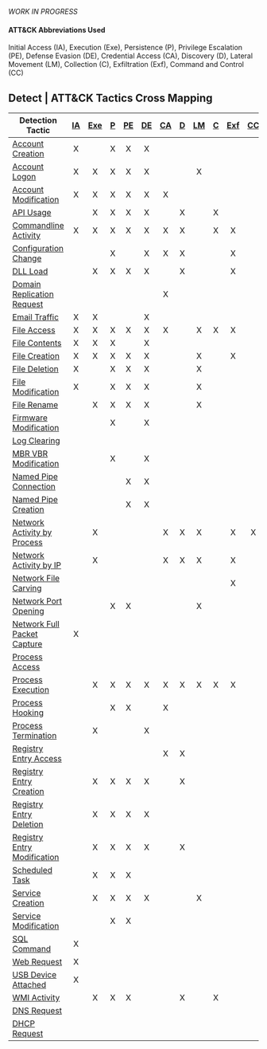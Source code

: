 _WORK IN PROGRESS_

#### ATT&CK Abbreviations Used
Initial Access (IA), Execution (Exe), Persistence (P), Privilege Escalation (PE), Defense Evasion (DE), 
Credential Access (CA), Discovery (D), Lateral Movement (LM), Collection (C), Exfiltration (Exf), Command and Control (CC)


## Detect | ATT&CK Tactics Cross Mapping

| Detection Tactic                                                       | [IA](https://attack.mitre.org/tactics/TA0001/ "Initial Access") | [Exe](https://attack.mitre.org/tactics/TA0002 "Execution") | [P](https://attack.mitre.org/tactics/TA0003/ "Persistence") | [PE](https://attack.mitre.org/tactics/TA0004 "Privielge Escalation") | [DE](https://attack.mitre.org/tactics/TA0005 "Defense Evasion") | [CA](https://attack.mitre.org/tactics/TA0006 "Credential Access") | [D](https://attack.mitre.org/tactics/TA0007 "Discovery") | [LM](https://attack.mitre.org/tactics/TA0008 "Lateral Movement") | [C](https://attack.mitre.org/tactics/TA0009 "Collection") | [Exf](https://attack.mitre.org/tactics/TA0010 "Exfiltration") | [CC](https://attack.mitre.org/tactics/TA0011 "Command and Control") |
| ---------------------------------------------------------------------- | :--------------------------------------------: | :--------------------------------------------: | :-------------------------------------------: | :-------------------------------------------: | :-------------------------------------------: | :-------------------------------------------: | :------------------------------------------: | :-------------------------------------------: | :------------------------------------------: | :--------------------------------------------: | :-------------------------------------------: |
| [Account Creation](/Tactics/Account-Creation.md)                       |                       X                        |                                                |                       X                       |                       X                       |                       X                       |                                               |                                              |                                               |                                              |                                                |
| [Account Logon](/Tactics/Account-Logon.md)                             |                       X                        |                       X                        |                       X                       |                       X                       |                       X                       |                                               |                                              |                       X                       |                                              |                                                |
| [Account Modification](/Tactics/Account-Modification.md)               |                       X                        |                       X                        |                       X                       |                       X                       |                       X                       |                       X                       |                                              |                                               |                                              |                                                |
| [API Usage](/Tactics/API-Usage.md)                                     |                                                |                       X                        |                       X                       |                       X                       |                       X                       |                                               |                      X                       |                                               |                      X                       |                                                |
| [Commandline Activity](/Tactics/Commandline-Activity.md)               |                       X                        |                       X                        |                       X                       |                       X                       |                       X                       |                       X                       |                      X                       |                                               |                      X                       |                       X                        |
| [Configuration Change](/Tactics/Configuration-Change.md)               |                                                |                                                |                       X                       |                                               |                       X                       |                       X                       |                      X                       |                                               |                                              |                       X                        |
| [DLL Load](/Tactics/DLL-Load.md)                                       |                                                |                       X                        |                       X                       |                       X                       |                       X                       |                                               |                      X                       |                                               |                                              |                       X                        |
| [Domain Replication Request](/Tactics/Domain-Replication-Request.md)   |                                                |                                                |                                               |                                               |                                               |                       X                       |                                              |                                               |                                              |                                                |
| [Email Traffic](/Tactics/Email-Traffic.md)                             |                       X                        |                       X                        |                                               |                                               |                       X                       |                                               |                                              |                                               |                                              |                                                |
| [File Access](/Tactics/File-Access.md)                                 |                       X                        |                       X                        |                       X                       |                       X                       |                       X                       |                       X                       |                                              |                       X                       |                      X                       |                       X                        |
| [File Contents](/Tactics/File-Contents.md)                             |                       X                        |                       X                        |                       X                       |                                               |                       X                       |                                               |                                              |                                               |                                              |                                                |
| [File Creation](/Tactics/File-Creation.md)                             |                       X                        |                       X                        |                       X                       |                       X                       |                       X                       |                                               |                                              |                       X                       |                                              |                       X                        |
| [File Deletion](/Tactics/File-Deletion.md)                             |                       X                        |                                                |                       X                       |                       X                       |                       X                       |                                               |                                              |                       X                       |                                              |                                                |
| [File Modification](/Tactics/File-Modification.md)                     |                       X                        |                                                |                       X                       |                       X                       |                       X                       |                                               |                                              |                       X                       |                                              |                                                |
| [File Rename](/Tactics/File-Rename.md)                                 |                                                |                       X                        |                       X                       |                       X                       |                       X                       |                                               |                                              |                       X                       |                                              |                                                |
| [Firmware Modification](/Tactics/Firmware-Modification.md)             |                                                |                                                |                       X                       |                                               |                       X                       |                                               |                                              |                                               |                                              |                                                |
| [Log Clearing](/Tactics/Log-Clearing.md)                               |                                                |                                                |                                               |                                               |                                               |                                               |                                              |                                               |                                              |                                                |
| [MBR VBR Modification](/Tactics/MBR-VBR-Modification.md)               |                                                |                                                |                       X                       |                                               |                       X                       |                                               |                                              |                                               |                                              |                                                |
| [Named Pipe Connection](/Tactics/Named-Pipe-Connection.md)             |                                                |                                                |                                               |                       X                       |                       X                       |                                               |                                              |                                               |                                              |                                                |
| [Named Pipe Creation](/Tactics/Named-Pipe-Creation.md)                 |                                                |                                                |                                               |                       X                       |                       X                       |                                               |                                              |                                               |                                              |                                                |
| [Network Activity by Process](/Tactics/Network-Activity-by-Process.md) |                                                |                       X                        |                                               |                                               |                                               |                       X                       |                      X                       |                       X                       |                                              |                       X                        |                       X                       |
| [Network Activity by IP](/Tactics/Network-Activity-by-IP.md)           |                                                |                       X                        |                                               |                                               |                                               |                       X                       |                      X                       |                       X                       |                                              |                       X                        |
| [Network File Carving](/Tactics/Network-File-Carving.md)               |                                                |                                                |                                               |                                               |                                               |                                               |                                              |                                               |                                              |                       X                        |
| [Network Port Opening](/Tactics/Network-Port-Opening.md)               |                                                |                                                |                       X                       |                       X                       |                                               |                                               |                                              |                       X                       |                                              |                                                |
| [Network Full Packet Capture](/Tactics/Network-Full-Packet-Capture.md) |                       X                        |                                                |                                               |                                               |                                               |                                               |                                              |                                               |                                              |                                                |
| [Process Access](/Tactics/Process-Access.md)                           |                                                |                                                |                                               |                                               |                                               |                                               |                                              |                                               |                                              |                                                |
| [Process Execution](/Tactics/Process-Execution.md)                     |                                                |                       X                        |                       X                       |                       X                       |                       X                       |                       X                       |                      X                       |                       X                       |                      X                       |                       X                        |
| [Process Hooking](/Tactics/Process-Hooking.md)                         |                                                |                                                |                       X                       |                       X                       |                                               |                       X                       |                                              |                                               |                                              |                                                |
| [Process Termination](/Tactics/Process-Termination.md)                 |                                                |                       X                        |                                               |                                               |                       X                       |                                               |                                              |                                               |                                              |                                                |
| [Registry Entry Access](/Tactics/Registry-Entry-Access.md)             |                                                |                                                |                                               |                                               |                                               |                       X                       |                      X                       |                                               |                                              |                                                |
| [Registry Entry Creation](/Tactics/Registry-Entry-Creation.md)         |                                                |                       X                        |                       X                       |                       X                       |                       X                       |                                               |                      X                       |                                               |                                              |                                                |
| [Registry Entry Deletion](/Tactics/Registry-Entry-Deletion.md)         |                                                |                       X                        |                       X                       |                       X                       |                       X                       |                                               |                                              |                                               |                                              |                                                |
| [Registry Entry Modification](/Tactics/Registry-Entry-Modification.md) |                                                |                       X                        |                       X                       |                       X                       |                       X                       |                                               |                      X                       |                                               |                                              |                                                |
| [Scheduled Task](/Tactics/Scheduled-Task.md)                           |                                                |                       X                        |                       X                       |                       X                       |                                               |                                               |                                              |                                               |                                              |                                                |
| [Service Creation](/Tactics/Service-Creation.md)                       |                                                |                       X                        |                       X                       |                       X                       |                       X                       |                                               |                                              |                       X                       |                                              |                                                |
| [Service Modification](/Tactics/Service-Modification.md)               |                                                |                                                |                       X                       |                       X                       |                                               |                                               |                                              |                                               |                                              |                                                |
| [SQL Command](/Tactics/SQL-Command.md)                                 |                       X                        |                                                |                                               |                                               |                                               |                                               |                                              |                                               |                                              |                                                |
| [Web Request](/Tactics/Web-Request.md)                                 |                       X                        |                                                |                                               |                                               |                                               |                                               |                                              |                                               |                                              |                                                |
| [USB Device Attached](/Tactics/USB-Device-Attached.md)                 |                       X                        |                                                |                                               |                                               |                                               |                                               |                                              |                                               |                                              |                                                |
| [WMI Activity](/Tactics/WMI-Activity.md)                               |                                                |                       X                        |                       X                       |                       X                       |                                               |                                               |                      X                       |                                               |                      X                       |                                                |
| [DNS Request](/Tactics/DNS-Request.md)                                 |                                                |                                                |                                               |                                               |                                               |                                               |                                              |                                               |                                              |                                                |
| [DHCP Request](/Tactics/DHCP-Request.md)                               |                                                |                                                |                                               |                                               |                                               |                                               |                                              |                                               |                                              |                                                |
